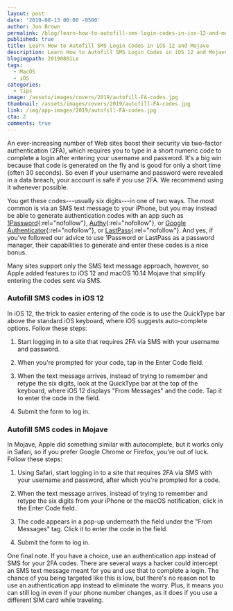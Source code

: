 ```yaml
---
layout: post
date: '2019-08-13 00:00 -0500'
author: Jon Brown
permalink: /blog/learn-how-to-autofill-sms-login-codes-in-ios-12-and-mojave/
published: true
title: Learn How to Autofill SMS Login Codes in iOS 12 and Mojave
description: Learn How to Autofill SMS Login Codes in iOS 12 and Mojave
blogimgpath: 20190801Le
tags:
  - MacOS
  - iOS
categories:
  - tips
image: /assets/images/covers/2019/autofill-FA-codes.jpg
thumbnail: /assets/images/covers/2019/autofill-FA-codes.jpg
link: /img/app-images/2019/autofill-FA-codes.jpg
cta: 2
comments: true
---
```

An ever-increasing number of Web sites boost their security via
two-factor authentication (2FA), which requires you to type in a short
numeric code to complete a login after entering your username and
password. It's a big win because that code is generated on the fly and
is good for only a short time (often 30 seconds). So even if your
username and password were revealed in a data breach, your account is
safe if you use 2FA. We recommend using it whenever possible.

You get these codes---usually six digits---in one of two ways. The most
common is via an SMS text message to your iPhone, but you may instead be
able to generate authentication codes with an app such as
[1Password](https://1password.com/){:rel="nofollow"},
[Authy](https://authy.com/){:rel="nofollow"}, or [Google
Authenticator](https://itunes.apple.com/us/app/google-authenticator/id388497605?mt=8){:rel="nofollow"},
or [LastPass](https://www.lastpass.com/){:rel="nofollow"}. And yes, if
you've followed our advice to use 1Password or LastPass as a password
manager, their capabilities to generate and enter these codes is a nice
bonus.

Many sites support only the SMS text message approach, however, so Apple
added features to iOS 12 and macOS 10.14 Mojave that simplify entering
the codes sent via SMS.

### Autofill SMS codes in iOS 12

In iOS 12, the trick to easier entering of the code is to use the
QuickType bar above the standard iOS keyboard, where iOS suggests
auto-complete options. Follow these steps:

1.  Start logging in to a site that requires 2FA via SMS with your
    username and password.

2.  When you're prompted for your code, tap in the Enter Code field.

3.  When the text message arrives, instead of trying to remember and
    retype the six digits, look at the QuickType bar at the top of the
    keyboard, where iOS 12 displays "From Messages" and the code. Tap it
    to enter the code in the field.

4.  Submit the form to log in.

### Autofill SMS codes in Mojave

In Mojave, Apple did something similar with autocomplete, but it works
only in Safari, so if you prefer Google Chrome or Firefox, you're out of
luck. Follow these steps:

1.  Using Safari, start logging in to a site that requires 2FA via SMS
    with your username and password, after which you're prompted for a
    code.

2.  When the text message arrives, instead of trying to remember and
    retype the six digits from your iPhone or the macOS notification,
    click in the Enter Code field.

3.  The code appears in a pop-up underneath the field under the "From
    Messages" tag. Click it to enter the code in the field.

4.  Submit the form to log in.

One final note. If you have a choice, use an authentication app instead
of SMS for your 2FA codes. There are several ways a hacker could
intercept an SMS text message meant for you and use that to complete a
login. The chance of you being targeted like this is low, but there's no
reason not to use an authentication app instead to eliminate the worry.
Plus, it means you can still log in even if your phone number changes,
as it does if you use a different SIM card while traveling.
